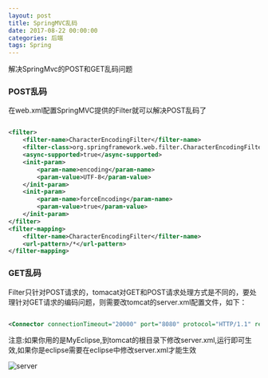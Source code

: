 ```yaml
---
layout: post
title: SpringMVC乱码
date: 2017-08-22 00:00:00
categories: 后端
tags: Spring
---
```


解决SpringMvc的POST和GET乱码问题

### POST乱码

在web.xml配置SpringMVC提供的Filter就可以解决POST乱码了

```xml

<filter>
    <filter-name>CharacterEncodingFilter</filter-name>
    <filter-class>org.springframework.web.filter.CharacterEncodingFilter</filter-class>
    <async-supported>true</async-supported>
    <init-param>
        <param-name>encoding</param-name>
        <param-value>UTF-8</param-value>
    </init-param>
    <init-param>
        <param-name>forceEncoding</param-name>
        <param-value>true</param-value>
    </init-param>
</filter>
<filter-mapping>
    <filter-name>CharacterEncodingFilter</filter-name>
    <url-pattern>/*</url-pattern>
</filter-mapping>

```

### GET乱码

Filter只针对POST请求的，tomacat对GET和POST请求处理方式是不同的，要处理针对GET请求的编码问题，则需要改tomcat的server.xml配置文件，如下：

```xml

<Connector connectionTimeout="20000" port="8080" protocol="HTTP/1.1" redirectPort="8443"/>

```

注意:如果你用的是MyEclipse,到tomcat的根目录下修改server.xml,运行即可生效,如果你是eclipse需要在eclipse中修改server.xml才能生效

![server](http://images.cnitblog.com/blog/205051/201412/222012348121043.png)